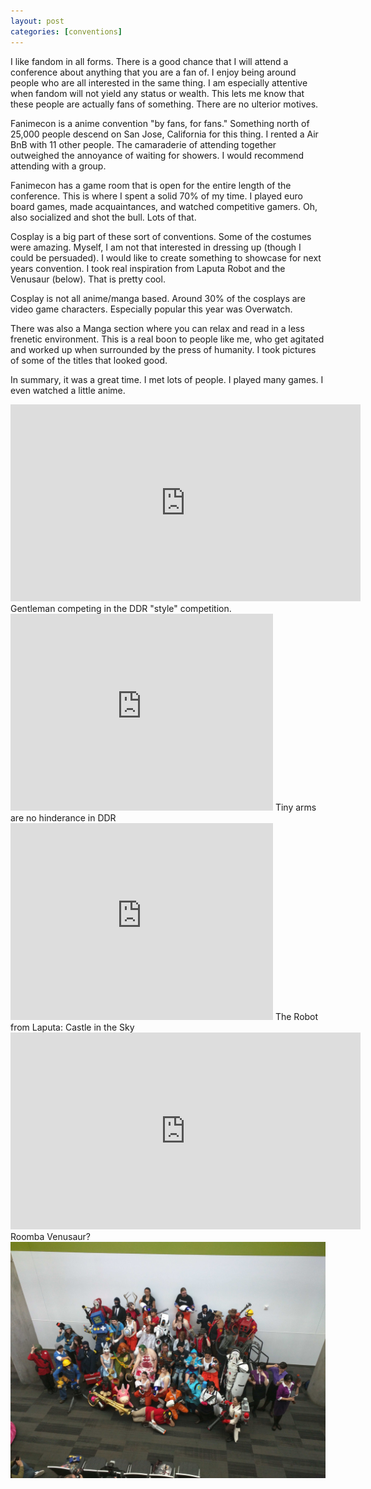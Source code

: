 ```yaml
---
layout: post
categories: [conventions]
---
```

I like fandom in all forms. There is a good chance that I will attend a conference about anything that you are a fan of. I enjoy being around people who are all interested in the same thing. I am especially attentive when fandom will not yield any status or wealth. This lets me know that these people are actually fans of something. There are no ulterior motives.

Fanimecon is a anime convention "by fans, for fans." Something north of 25,000 people descend on San Jose, California for this thing. I rented a Air BnB with 11 other people. The camaraderie of attending together outweighed  the annoyance of waiting for showers. I would recommend attending with a group.

Fanimecon has a game room that is open for the entire length of the conference. This is where I spent a solid 70% of my time. I played euro board games, made acquaintances, and watched competitive gamers. Oh, also socialized and shot the bull. Lots of that.

Cosplay is a big part of these sort of conventions. Some of the costumes were amazing. Myself, I am not that interested in dressing up (though I could be persuaded). I would like to create something to showcase for next years convention. I took real inspiration from Laputa Robot and the Venusaur (below). That is pretty cool.

Cosplay is not all anime/manga based. Around 30% of the cosplays are video game characters. Especially popular this year was Overwatch.

There was also a Manga section where you can relax and read in a less frenetic environment. This is a real boon to people like me, who get agitated and worked up when surrounded by the press of humanity. I took pictures of some of the titles that looked good.

In summary, it was a great time. I met lots of people. I played many games. I even watched a little anime.


<div class="videos">

<div class="video">
<iframe width="560" height="315" src="https://www.youtube.com/embed/RHaUrnbSLyM" frameborder="0" allowfullscreen></iframe>
<span class="subtext">Gentleman competing in the DDR "style" competition.</span>

<div class="video">
<iframe width="420" height="315" src="https://www.youtube.com/embed/fMWZJlthfQI" frameborder="0" allowfullscreen></iframe>
<span class="subtext">Tiny arms are no hinderance in DDR</span>

<div class="video">
<iframe width="420" height="315" src="https://www.youtube.com/embed/10E82z2stpU" frameborder="0" allowfullscreen></iframe>
<span class="subtext">The Robot from Laputa: Castle in the Sky</span>

<div class="video">
<iframe width="560" height="315" src="https://www.youtube.com/embed/7dtllSPG9Qg" frameborder="0" allowfullscreen></iframe>
<span class="subtext">Roomba Venusaur?</span>

</div>

<img src="/assets/IMG_20160529_113115.jpg"/>
